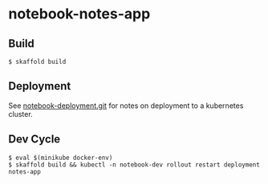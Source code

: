 # notebook-notes-app


## Build 

```shell script
$ skaffold build
```

## Deployment

See [notebook-deployment.git](https://github.com/fbyrne/notebook-deployment) for notes on deployment to a kubernetes cluster.

## Dev Cycle

```shell script
$ eval $(minikube docker-env)
$ skaffold build && kubectl -n notebook-dev rollout restart deployment notes-app
```